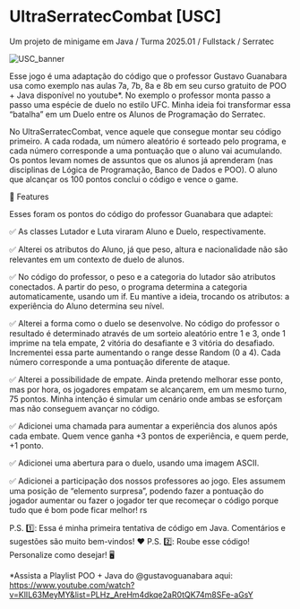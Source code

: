 # UltraSerratecCombat [USC] 
Um projeto de minigame em Java / Turma 2025.01 / Fullstack / Serratec

<img src="https://files.fm/u/w3t4chw64v" alt="USC_banner">


Esse jogo é uma adaptação do código que o professor Gustavo Guanabara usa como exemplo nas aulas 7a, 7b, 8a e 8b em seu curso gratuito de POO + Java disponível no youtube*. No exemplo  o professor monta passo a passo uma espécie de duelo no estilo UFC. Minha ideia foi transformar essa “batalha” em um Duelo entre os Alunos de Programação do Serratec. 

No UltraSerratecCombat, vence aquele que consegue montar seu código primeiro. A cada rodada, um número aleatório é sorteado pelo programa, e cada número corresponde a uma pontuação que o aluno vai acumulando. Os pontos levam nomes de assuntos que os alunos já aprenderam (nas disciplinas de Lógica de Programação, Banco de Dados e POO). O aluno que alcançar os 100 pontos conclui o código e vence o game.

📌 Features

Esses foram os pontos do código do professor Guanabara que adaptei:

✅ As classes Lutador e Luta viraram Aluno e Duelo, respectivamente.

✅ Alterei os atributos do Aluno, já que peso, altura e nacionalidade não são relevantes em um contexto de duelo de alunos. 

✅ No código do professor, o peso e a categoria do lutador são atributos conectados. A partir do peso, o programa determina a categoria automaticamente, usando um if. Eu mantive a ideia, trocando os atributos: a experiência do Aluno determina seu nível.

✅ Alterei a forma como o duelo se desenvolve. No código do professor o resultado é determinado através de um sorteio aleatório entre 1 e 3, onde 1 imprime na tela empate, 2 vitória do desafiante e 3 vitória do desafiado. Incrementei essa parte aumentando o range desse Random (0 a 4). Cada número corresponde a uma pontuação diferente de ataque.

✅ Alterei a possibilidade de empate. Ainda pretendo melhorar esse ponto, mas por hora, os jogadores empatam se alcançarem, em um mesmo turno, 75 pontos. Minha intenção é simular um cenário onde ambas se esforçam mas não conseguem avançar no código.

✅ Adicionei uma chamada para aumentar a experiência dos alunos após cada embate. Quem vence ganha +3 pontos de experiência, e quem perde, +1 ponto.

✅ Adicionei uma abertura para o duelo, usando uma imagem ASCII.

✅ Adicionei a participação dos nossos professores ao jogo. Eles assumem uma posição de “elemento surpresa”, podendo fazer a pontuação do jogador aumentar ou fazer o jogador ter que recomeçar o código porque tudo que é bom pode ficar melhor! rs

P.S. 1️⃣: Essa é minha primeira tentativa de código em Java. Comentários e sugestões são muito bem-vindos! ❤️
P.S. 2️⃣: Roube esse código! Personalize como desejar! 🖥️

*Assista a Playlist POO + Java do @gustavoguanabara aqui:
https://www.youtube.com/watch?v=KlIL63MeyMY&list=PLHz_AreHm4dkqe2aR0tQK74m8SFe-aGsY

